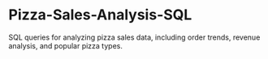# Pizza-Sales-Analysis-SQL
SQL queries for analyzing pizza sales data, including order trends, revenue analysis, and popular pizza types.
